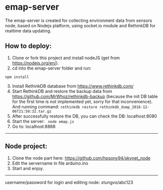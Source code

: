 # emap-server

The emap-server is created for collecting environment data from sensors node, based on Nodejs platform, using socket.io module and RethinkDB for realtime data updating. 

## How to deploy:

1. Clone or fork this project and install nodeJS (get from https://nodejs.org/en/).
2. cd into the emap-server folder and run:
```
npm install
```
3. Install RethinkDB database from https://www.rethinkdb.com/
4. Start RethinkDB and restore the backup data from https://github.com/MrWhoz/rethinkdb-backup (because the init DB table for the first time is not implemented yet, sorry for that inconvenience). And running command: ``` rethinkdb restore rethinkdb_dump_2016-12-06T21:50:32.tar.gz ```
5. After successfully restore the DB, you can check the DB: localhost:8080
6. Start the server: ``` node emap.js```
7. Go to: localhost:8888
--------------------------
## Node project:
1. Clone the node part here: https://github.com/hpsony94/skynet_node
2. Edit the servername in file arduino.ino
3. Start and enjoy.
--------------------------
username/password for login and editing node: xtungvo/abc123 
